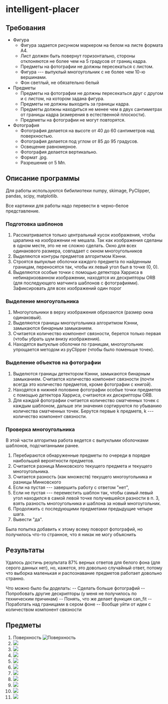 # intelligent-placer
## Требования
* Фигура
  * Фигура задается рисунком маркером на белом на листе формата А4.
  * Лист должен быть повернут горизонтально, стороны отклоняются не более чем на 5 градусов от границ кадра.
  * Предметы на фотографии не должны пересекаться с листом.
  * Фигура --- выпуклый многоугольник с не более чем 10-ю вершинами.
  * Фон светлый, не обязательно белый
* Предметы
  * Предметы на фотографии не должны пересекаться друг с другом и с листом, на котором задана фигура.
  * Предметы не должны выходить за границы кадра.
  * Предметы должны находиться не менее чем в двух сантиметрах от границы кадра (измерения в естественной плоскости).
  * Предеметы на фотографии не могут повторятся.
* Фотография
  * Фотография делается на высоте от 40 до 60 сантиметров над поверхностью.
  * Фотография делается под углом от 85 до 95 градусов.
  * Освещение равномерное.
  * Фотография делается вертикально.
  * Формат .jpg.
  * Разрешение от 5 Мп.
 ## Описание программы

Для работы используются бибилиотеки numpy, skimage, PyClipper, pandas, scipy, matplotlib.
 
 Все картинки для работы надо перевести в черно-белое представление.
 ### Подготовка шаблонов
 1. Рассматривается только центральный кусок изображения, чтобы царапина на изображении не мешала. Так как изображения сделаны в одном месте, это не не сложно сделать. Окно для всех одинакового размера, совпадает с окном многоугольников
 1. Выделяются контуры предметов алгоритмом Кэнни. 
 4. Строятся выпуклые оболочки каждого предмета по найденным границам, переносятся так, чтобы их левый угол был в точке (0, 0).
 6. Выделяются особые точки с помощью детектора Харриса в небинаризованном изображении, находятся их дескрипторы ORB (для последующего матчинга шаблонов с фотографиями). Зафиксировать для всех изображений один порог
 
 ### Выделение многоугольника
 1. Многоугольники в верху изображения обрезаются (размер окна одинаковый).
 1. Выделяются границы многоугольника алгоритмом Кэнни, замыкаются бинарным замыканием.
 2. Считается количество компонент связности, берется только первая (чтобы убрать шум внизу изображения).
 3. Находятся выпуклые оболочки по границам, многоугольник упрощается методом из pyClipper (чтобы было поменьше точек).
 
 ### Выделение объектов на фотографии
 1. Выделются границы детектором Кэнни, замыкаются бинарным замыканием. Считается количество компонент связности (почти всегда это количество предметов, кроме фотографии с книгой).
 1. Находятся в нижней половине фотографии особые точки предметов с помощью детектора Харриса, считаются их дескрипторы ORB.
 2. Для каждой фотографии считается количество сматченных точек с каждым шаблоном, дальше эти значения сортируются по убыванию количества сматченных точек. Берутся первые k предметв, k --- количество компонент связности.

### Проверка многоугольника
В этой части алгоритма работа ведется с выпуклыми оболочками шаблонов, подсчитанными ранее.

1. Перебираются обнаруженные предметы по очереди в порядке наибольшей вероятности предметов.
2. Считается разница Минковского текущего предмета и текущего многоугольника.
3. Считается разность (как множеств) текущего многоугольника и разницы Минковского
3. Если на пустая --- завершить работу с ответом "нет", 
4. Если не пустая --- переместить шаблон так, чтобы самый левый угол находился в самой левой точке получившейся разности в п. 3, взять разность многоугольника и шаблона за новый многоугольник. 
4. Продолжить с последующими предметами предыдущие четыре шага.
5. Вывести "да".

Была попытка добавить к этому всему поворот фотографий, но получилось что-то странное, что я никак не могу объяснить

## Результаты

Удалось достичь результата 87% верных ответов для белого фона (для серого данных нет), но, кажется, это довольно случайный ответ, потому что выборка маленькая и распознавание предметов работает довольно странно.

Что можно было бы доделать:
-- Сделать больше фотографий
-- Попробовать другие дескрипторы (у меня не получилось по техническим причинам)
-- Понять, что же делает функция can_fit
-- Поработать над границами в сером фоне
-- Вообще уйти от идеи с количеством компонент связности


 ## Предметы
1. Поверхность
 ![Поверхность](/images/photo5321203346188646679.jpg)
2. ![](/images/photo5321203346188646678.jpg)
3. ![](images/photo5321203346188646677.jpg)
4. ![](images/photo5321203346188646676.jpg)
5. ![](images/photo5321203346188646675.jpg)
6. ![](images/photo5321203346188646674.jpg)
7. ![](images/photo5321203346188646673.jpg)
8. ![](images/photo5321203346188646672.jpg)
9. ![](images/photo5321203346188646671.jpg)
10. ![](images/photo5321203346188646670.jpg)
11. ![](images/photo5321203346188646669.jpg)
